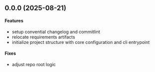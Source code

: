 ## 0.0.0 (2025-08-21)

#### Features
* setup convential changelog and commitlint
* relocate requirements artifacts
* initialize project structure with core configuration and cli entrypoint

#### Fixes
* adjust repo root logic
